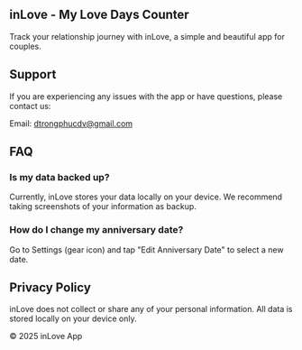 ## inLove - My Love Days Counter

Track your relationship journey with inLove, a simple and beautiful app for couples.

## Support

If you are experiencing any issues with the app or have questions, please contact us:

Email: dtrongphucdv@gmail.com

## FAQ

### Is my data backed up?

Currently, inLove stores your data locally on your device. We recommend taking screenshots of your information as backup.

### How do I change my anniversary date?

Go to Settings (gear icon) and tap "Edit Anniversary Date" to select a new date.

## Privacy Policy

inLove does not collect or share any of your personal information. All data is stored locally on your device only.

© 2025 inLove App
